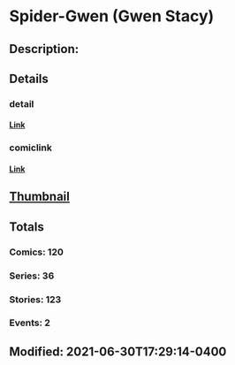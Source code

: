 # Spider-Gwen (Gwen Stacy)
## Description: 
## Details
### detail
#### [Link](http://marvel.com/characters/3456/spider-gwen?utm_campaign=apiRef&utm_source=225578a89fc76f3d20fbffda5d17a88d)
### comiclink
#### [Link](http://marvel.com/comics/characters/1017603/spider-gwen_gwen_stacy?utm_campaign=apiRef&utm_source=225578a89fc76f3d20fbffda5d17a88d)
## [Thumbnail](http://i.annihil.us/u/prod/marvel/i/mg/c/90/54edf8eb8f102.jpg)
## Totals
### Comics: 120
### Series: 36
### Stories: 123
### Events: 2
## Modified: 2021-06-30T17:29:14-0400